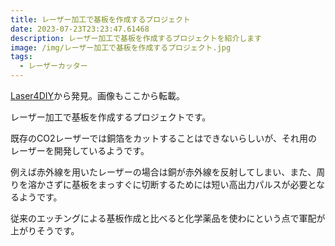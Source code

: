```yaml
---
title: レーザー加工で基板を作成するプロジェクト
date: 2023-07-23T23:23:47.61468
description: レーザー加工で基板を作成するプロジェクトを紹介します
image: /img/レーザー加工で基板を作成するプロジェクト.jpg
tags:
  - レーザーカッター
---
```

[Laser4DIY](https://hackaday.com/2023/07/17/diy-laser-for-ablating-metal/)から発見。画像もここから転載。

レーザー加工で基板を作成するプロジェクトです。

既存のCO2レーザーでは銅箔をカットすることはできないらしいが、それ用のレーザーを開発しているようです。

例えば赤外線を用いたレーザーの場合は銅が赤外線を反射してしまい、また、周りを溶かさずに基板をまっすぐに切断するためには短い高出力パルスが必要となるようです。

従来のエッチングによる基板作成と比べると化学薬品を使わにという点で軍配が上がりそうです。



